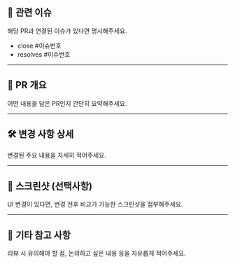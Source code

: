 ## 🔗 관련 이슈
해당 PR과 연결된 이슈가 있다면 명시해주세요.

- close #이슈번호
- resolves #이슈번호

---
## 📌 PR 개요
어떤 내용을 담은 PR인지 간단히 요약해주세요.


---
## 🛠️ 변경 사항 상세
변경된 주요 내용을 자세히 적어주세요.


---
## 📸 스크린샷 (선택사항)
UI 변경이 있다면, 변경 전후 비교가 가능한 스크린샷을 첨부해주세요.



---

## 🧩 기타 참고 사항
리뷰 시 유의해야 할 점, 논의하고 싶은 내용 등을 자유롭게 적어주세요.

